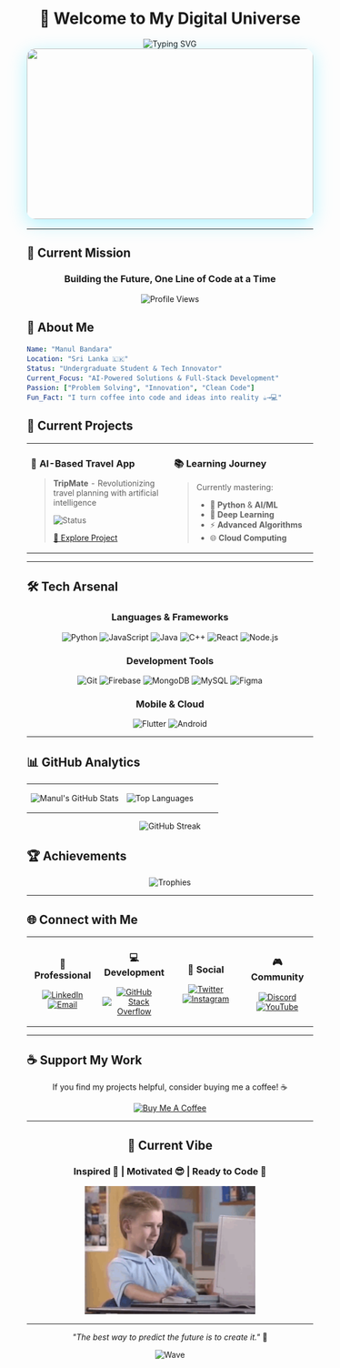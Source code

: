 <div align="center">

# 🚀 Welcome to My Digital Universe

<img src="https://readme-typing-svg.herokuapp.com?font=Orbitron&size=35&duration=3000&pause=500&color=00D9FF&center=true&vCenter=true&width=600&lines=Hi+%F0%9F%91%8B%2C+I'm+Manul+Bandara;Software+Developer;AI+%26+ML+Enthusiast;Full+Stack+Creator" alt="Typing SVG" />

<img src="https://github.blog/wp-content/uploads/2021/01/102393310-07478b80-3f8d-11eb-84eb-392d555ebd29.png?fit=1200%2C630" width="100%" height="300" style="border-radius: 15px; box-shadow: 0 8px 32px rgba(0, 217, 255, 0.3);">

</div>

---

## 🎯 **Current Mission** 

<div align="center">

### **Building the Future, One Line of Code at a Time**

![Profile Views](https://komarev.com/ghpvc/?username=manulbandara&label=Digital%20Footprints&color=00d9ff&style=for-the-badge&logo=eye)

</div>

## 🌟 **About Me**

```yaml
Name: "Manul Bandara"
Location: "Sri Lanka 🇱🇰"
Status: "Undergraduate Student & Tech Innovator"
Current_Focus: "AI-Powered Solutions & Full-Stack Development"
Passion: ["Problem Solving", "Innovation", "Clean Code"]
Fun_Fact: "I turn coffee into code and ideas into reality ☕→💻"
```

## 🚧 **Current Projects**

<table>
<tr>
<td width="50%">

### 🤖 **AI-Based Travel App**
> **TripMate** - Revolutionizing travel planning with artificial intelligence
> 
> ![Status](https://img.shields.io/badge/Status-In%20Development-orange?style=for-the-badge)
> 
> [🔗 Explore Project](https://github.com/piyumal2105/TripMate)

</td>
<td width="50%">

### 📚 **Learning Journey**
> Currently mastering:
> - 🐍 **Python** & **AI/ML**
> - 🧠 **Deep Learning**
> - ⚡ **Advanced Algorithms**
> - 🌐 **Cloud Computing**

</td>
</tr>
</table>

---

## 🛠️ **Tech Arsenal**

<div align="center">

### **Languages & Frameworks**
![Python](https://img.shields.io/badge/Python-3776AB?style=for-the-badge&logo=python&logoColor=white)
![JavaScript](https://img.shields.io/badge/JavaScript-F7DF1E?style=for-the-badge&logo=javascript&logoColor=black)
![Java](https://img.shields.io/badge/Java-ED8B00?style=for-the-badge&logo=openjdk&logoColor=white)
![C++](https://img.shields.io/badge/C++-00599C?style=for-the-badge&logo=c%2B%2B&logoColor=white)
![React](https://img.shields.io/badge/React-20232A?style=for-the-badge&logo=react&logoColor=61DAFB)
![Node.js](https://img.shields.io/badge/Node.js-339933?style=for-the-badge&logo=nodedotjs&logoColor=white)

### **Development Tools**
![Git](https://img.shields.io/badge/Git-F05032?style=for-the-badge&logo=git&logoColor=white)
![Firebase](https://img.shields.io/badge/Firebase-FFCA28?style=for-the-badge&logo=firebase&logoColor=black)
![MongoDB](https://img.shields.io/badge/MongoDB-4EA94B?style=for-the-badge&logo=mongodb&logoColor=white)
![MySQL](https://img.shields.io/badge/MySQL-005C84?style=for-the-badge&logo=mysql&logoColor=white)
![Figma](https://img.shields.io/badge/Figma-F24E1E?style=for-the-badge&logo=figma&logoColor=white)

### **Mobile & Cloud**
![Flutter](https://img.shields.io/badge/Flutter-02569B?style=for-the-badge&logo=flutter&logoColor=white)
![Android](https://img.shields.io/badge/Android-3DDC84?style=for-the-badge&logo=android&logoColor=white)

</div>

---

## 📊 **GitHub Analytics**

<div align="center">
<table>
<tr>
<td width="50%">

![Manul's GitHub Stats](https://github-readme-stats.vercel.app/api?username=manulbandara&show_icons=true&theme=tokyonight&hide_border=true&bg_color=0D1117&title_color=00D9FF&icon_color=00D9FF&text_color=FFFFFF)

</td>
<td width="50%">

![Top Languages](https://github-readme-stats.vercel.app/api/top-langs/?username=manulbandara&layout=compact&theme=tokyonight&hide_border=true&bg_color=0D1117&title_color=00D9FF&text_color=FFFFFF)

</td>
</tr>
</table>

![GitHub Streak](https://github-readme-streak-stats.herokuapp.com/?user=manulbandara&theme=tokyonight&hide_border=true&background=0D1117&stroke=00D9FF&ring=00D9FF&fire=FF6B35&currStreakLabel=00D9FF&sideNums=FFFFFF&currStreakNum=FFFFFF&dates=FFFFFF&sideLabels=FFFFFF)

</div>

## 🏆 **Achievements**

<div align="center">

![Trophies](https://github-profile-trophy.vercel.app/?username=manulbandara&theme=tokyonight&no-frame=true&column=4&margin-w=15&margin-h=15)

</div>

---

## 🌐 **Connect with Me**

<div align="center">
<table>
<tr>
<td align="center" width="25%">

### 💼 **Professional**
[![LinkedIn](https://img.shields.io/badge/LinkedIn-0077B5?style=for-the-badge&logo=linkedin&logoColor=white)](https://linkedin.com/in/manul%20bandara)
[![Email](https://img.shields.io/badge/Email-D14836?style=for-the-badge&logo=gmail&logoColor=white)](mailto:manulbandara@gmail.com)

</td>
<td align="center" width="25%">

### 💻 **Development**
[![GitHub](https://img.shields.io/badge/GitHub-100000?style=for-the-badge&logo=github&logoColor=white)](https://github.com/manulbandara)
[![Stack Overflow](https://img.shields.io/badge/Stack_Overflow-FE7A16?style=for-the-badge&logo=stack-overflow&logoColor=white)](https://stackoverflow.com/users/user:17447347)

</td>
<td align="center" width="25%">

### 🎵 **Social**
[![Twitter](https://img.shields.io/badge/Twitter-1DA1F2?style=for-the-badge&logo=twitter&logoColor=white)](https://twitter.com/manulbandara)
[![Instagram](https://img.shields.io/badge/Instagram-E4405F?style=for-the-badge&logo=instagram&logoColor=white)](https://instagram.com/manul%20winsuka)

</td>
<td align="center" width="25%">

### 🎮 **Community**
[![Discord](https://img.shields.io/badge/Discord-5865F2?style=for-the-badge&logo=discord&logoColor=white)](https://discord.gg/manul2391)
[![YouTube](https://img.shields.io/badge/YouTube-FF0000?style=for-the-badge&logo=youtube&logoColor=white)](https://www.youtube.com/c/manul%20bandara)

</td>
</tr>
</table>
</div>

---

## ☕ **Support My Work**

<div align="center">

If you find my projects helpful, consider buying me a coffee! ☕

[![Buy Me A Coffee](https://img.shields.io/badge/Buy%20Me%20A%20Coffee-FFDD00?style=for-the-badge&logo=buy-me-a-coffee&logoColor=black)](https://www.buymeacoffee.com/ManulBandara)

</div>

---

<div align="center">

## 🔮 **Current Vibe**

### **Inspired 🤩 | Motivated 😎 | Ready to Code 🚀**

<img src="https://github.com/Randula98/Randula98/blob/main/Ht60.gif" width="300">

---

*"The best way to predict the future is to create it."* 💫

![Wave](https://capsule-render.vercel.app/api?type=waving&color=00D9FF&height=100&section=footer&animation=fadeIn)

</div>
